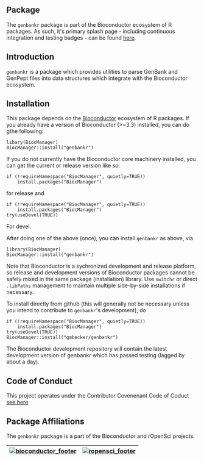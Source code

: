 ## Package

The `genbankr` package is part of the Bioconductor ecosystem of R packages. As
such, it's primary splash page - including continuous integration and testing
badges - can be found [here](https://bioconductor.org/packages/release/bioc/html/genbankr.html).


## Introduction

`genbankr` is a package which provides utilities to parse GenBank and GenPept 
files into data structures which integrate with the Bioconductor ecosystem.

## Installation

This package depends on the [Bioconductor](http://bioconductor.org) ecosystem of
R packages. If you already have a version of Bioconductor (>=3.3) installed,
you can do gthe following:

```
libary(BiocManager)
BiocManager::install("genbankr")
```

If you do not currently have the Bioconductor core machinery installed, you can
get the current or release version like so:

```
if (!requireNamespace("BiocManager", quietly=TRUE))
    install.packages("BiocManager")
``` 
for release and

```
if (!requireNamespace("BiocManager", quietly=TRUE))
    install.packages("BiocManager")
try(useDevel(TRUE))
```
For devel.

After doing one of the above (once), you can install `genbankr` as above, via

```
library(BiocManager)
BiocManager::install("genbankr")
```

Note that Bioconductor is a sychronized development and release
platform, so release and development versions of Bioconductor packages
cannot be safely mixed in the same package (installation) library. Use `switchr`
or direct `.libPaths` management to maintain multiple side-by-side installations
if necessary.

To install directly from github (this will generally not be necessary
unless you intend to contribute to `genbankr`'s development), do

```
if (!requireNamespace("BiocManager", quietly=TRUE))
    install.packages("BiocManager")
try(useDevel(TRUE))
BiocManager::install("gmbecker/genbankr")
```

The Bioconductor development repository will contain
the latest development version of genbankr which has passed testing (lagged
by about a day).

## Code of Conduct

This project operates under the Contributor Covenenant Code of Coduct [see here](./CONDUCT.md)

## Package Affiliations

The `genbankr` package is a part of the Bioconductor and rOpenSci projects.

| [![bioconductor_footer](http://bioconductor.org/images/logo_bioconductor.gif)](http://bioconductor.org) | [![ropensci_footer](http://ropensci.org/public_images/github_footer.png)](http://ropensci.org) |
|:-------------------------------------------------------------------------------------------------------:|:----------------------------------------------------------------------------------------------:|